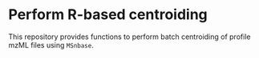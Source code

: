 # Perform R-based centroiding

This repository provides functions to perform batch centroiding of profile mzML
files using `MSnbase`.

